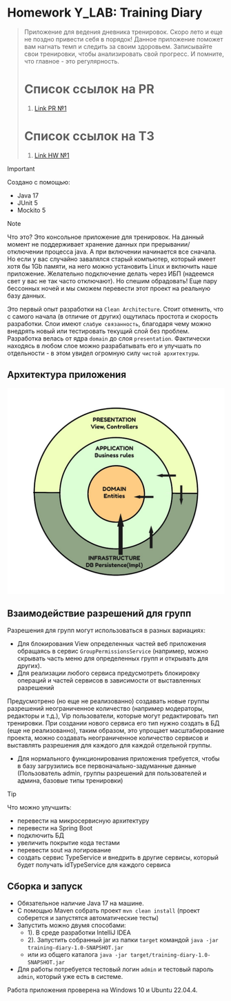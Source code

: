 # Homework Y_LAB: Training Diary
> Приложение для ведения дневника тренировок. Скоро лето и еще не поздно привести себя в порядок! Данное приложение
> поможет вам нагнать темп и следить за своим здоровьем. Записывайте свои тренировки, чтобы анализировать свой прогресс.
> И помните, что главное - это регулярность.
> 
> 
> # Список ссылок на PR
> 1. [Link PR №1](https://github.com/Jon7even/homework_ylab/pull/1)
>
> 
>
> # Список ссылок на ТЗ
> 1. [Link HW №1](https://github.com/Jon7even/homework_ylab/tree/homework_1/docs/tasks/technical-task-1.md)
>  
>  
> 

> [!IMPORTANT]
> Создано с помощью:
> - Java 17
> - JUnit 5
> - Mockito 5
> 

> [!NOTE]
> Что это? Это консольное приложение для тренировок. На данный момент не поддерживает хранение данных при 
> прерывании/отключении процесса java. А при включении начинается все сначала. Но если у вас случайно завалялся 
> старый компьютер, который имеет хотя бы 1Gb памяти, на него можно установить Linux и включить наше приложение. 
> Желательно подключение делать через ИБП (надеемся свет у вас не так часто отключают). Но спешим обрадовать! Еще пару 
> бессонных ночей и мы сможем перевести этот проект на реальную базу данных.
>


Это первый опыт разработки на `Clean Architecture`. Стоит отменить, что с самого начала (в отличие от других) 
ощутилась простота и скорость разработки. Слои имеют `слабую связанность`, благодаря чему можно внедрять новый 
или тестировать текущий слой без проблем. Разработка велась от ядра `domain` до слоя `presentation`. Фактически 
находясь в любом слое можно разрабатывать его и улучшать по отдельности - в этом увидел огромную силу 
`чистой архитектуры`.

## Архитектура приложения

![Архитектура приложения на схеме](/docs/images/architectureApp.jpg)



## Взаимодействие разрешений для групп

Разрешения для групп могут использоваться в разных вариациях:
* Для блокирования View определенных частей веб приложения обращаясь в сервис `GroupPermissionsService` (например,
можно скрывать часть меню для определенных групп и открывать для других).
* Для реализации любого сервиса предусмотреть блокировку операций и частей сервисов в зависимости от выставленных 
разрешений


Предусмотрено (но еще не реализованно) создавать новые группы разрешений неограниченное количество 
(например модераторы, редакторы и т.д.), Vip пользователи, которые могут редактировать тип тренировки. 
При создании нового сервиса его тип нужно создать в БД (еще не реализованно), таким образом, это упрощает 
масштабирование проекта, можно создавать неограниченное количество сервисов и выставлять разрешения для каждого для 
каждой отдельной группы.

* Для нормального функционирования приложения требуется, чтобы в базу загрузились все первоначально-задуманные 
 данные (Пользователь admin, группы разрешений для пользователей и админа, базовые типы тренировки)

> [!TIP]
> Что можно улучшить:
> - перевести на микросервисную архитектуру
> - перевести на Spring Boot
> - подключить БД
> - увеличить покрытие кода тестами
> - перевести sout на логирование
> - создать сервис TypeService и внедрить в другие сервисы, который будет получать idTypeService для каждого сервиса


## Сборка и запуск
- Обязательное наличие Java 17 на машине.
- С помощью Maven собрать проект `mvn clean install`
(проект соберется и запустятся автоматические тесты)
- Запустить можно двумя способами: 
   - 1). В среде разработки IntelliJ IDEA
   - 2). Запустить собранный jar из папки `target` командой `java -jar training-diary-1.0-SNAPSHOT.jar`
   - или из общего каталога `java -jar target/training-diary-1.0-SNAPSHOT.jar`
- Для работы потребуется тестовый логин `admin` и тестовый пароль `admin`, который уже есть в системе.
  
Работа приложения проверена на Windows 10 и Ubuntu 22.04.4.
